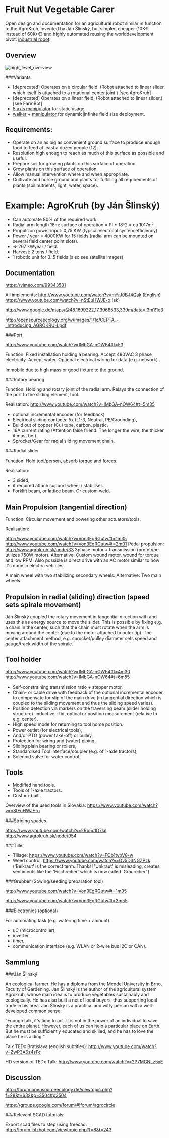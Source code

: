 Fruit Nut Vegetable Carer
==========

Open design and documentation for an agricultural robot similar in function to the AgroKruh, invented by Ján Šlinský, but simpler, cheaper (10K€ instead of 60K+€) and highly automated reusing the worlddevelopment pivot: <a href="http://github.com/faerietree/manipulator">industrial robot</a>.


Overview
-------

<img src="high_level_overview.jpg" alt="high_level_overview"/>


###Variants
* [deprecated] Operates on a circular field. (Robot attached to linear slider which itself is attached to a rotational center joint.) [see AgroKruh]
* [deprecated] Operates on a linear field. (Robot attached to linear slider.) [see FarmBot]
* <a href="http://github.com/faerietree/manipulator">5 axis manipulator</a> for static usage
* <a href="http://github.com/faerietree/walker">walker</a> + <a href="http://github.com/faerietree/manipulator">manipulator</a> for dynamic|infinite field size deployment.



Requirements:
----

* Operate on an as big as convenient ground surface to produce enough food to feed at least a dozen people (12).
* Resolution high enough to reach as much of this surface as possible and useful.
* Prepare soil for growing plants on this surface of operation.
* Grow plants on this surface of operation.
* Allow manual intervention where and when appropriate.
* Cultivate and nurse ground and plants for fulfilling all requirements of plants (soil nutrients, light, water, space).



Example: AgroKruh (by Ján Šlinský)
===

* Can automate 80% of the required work.
* Radial arm length 18m:
  surface of operation = PI * 18^2 = ca 1017m²
* Propulsion power input: 0,75 KW (typical electrical system efficiency)
* Power / year = 4000KW for 15 fields (radial arm can be mounted on several field center point slots).
* => 267 kWyear / field.
* Harvest: 2 tons / field.
* 1 robotic unit for 3..5 fields (also see satellite images)



Documentation
---

https://vimeo.com/99343531

All implements:
http://www.youtube.com/watch?v=mYrJ0BJ4Qak (English)
https://www.youtube.com/watch?v=nStEuHWJE-o (sk)

http://www.google.de/maps/@48.1699222,17.3968533,339m/data=!3m1!1e3

http://opensourceecology.org/w/images/1/1c/CEPTA_-_Introducing_AGROKRUH.pdf



###Port

http://www.youtube.com/watch?v=IMbGA-nOW64#t=53

Function: Fixed installation holding a bearing. Accept 480VAC 3 phase electricity. Accept water. Optional electrical wiring for data (e.g. network).

Immobile due to high mass or good fixture to the ground.


###Rotary bearing

Function: Holding and rotary joint of the radial arm. Relays the connection of the port to the sliding element, tool.

Realisation: http://www.youtube.com/watch?v=IMbGA-nOW64#t=5m35

* optional incremental encoder (for feedback)
* Electrical sliding contacts:
  5x (L1-3, Neutral, PE/Grounding),
* Build out of copper (Cu) tube, carbon, plastic,
* 16A current rating (Attention false friend: The longer the wire, the thicker it must be.).
* Sprocket/Gear for radial sliding movement chain.

###Radial slider

Function: Hold tool/person, absorb torque and forces.

Realisation:

* 3 sided,
* if required attach support wheel / stabiliser.
* Forklift beam, or lattice beam. Or custom weld.


Main Propulsion (tangential direction)
-----

Function: Circular movement and powering other actuators/tools.

Realisation:

http://www.youtube.com/watch?v=Von3EgRGutw#t=1m35
http://www.youtube.com/watch?v=Von3EgRGutw#t=2m01
Pedal propulsion: http://www.agrokruh.sk/node/33
3phase motor + transmission (prototype utilizes 750W motor).
Alternative: Custom wound motor, wound for torque and low RPM. Also possible is direct drive with an AC motor similar to how it's done in electric vehicles.

A main wheel with two stabilizing secondary wheels.
Alternative: Two main wheels.


Propulsion in radial (sliding) direction (speed sets spirale movement)
-----

Ján Šlinský coupled the rotary movement in tangential direction with and uses this as energy source to move the slider. This is possible by fixing e.g. a chain in the center, such that the chain must rotate when the arm is moving around the center (due to the motor attached to outer tip).
The center attachment method, e.g. sprocket/pulley diameter sets speed and gauge/track width of the spirale.


Tool holder
----

http://www.youtube.com/watch?v=IMbGA-nOW64#t=4m30
http://www.youtube.com/watch?v=IMbGA-nOW64#t=6m55

* Self-constraining transmission ratio + stepper motor,
* Chain- or cable drive with feedback of the optional incremental encoder, to compensate for slip of the main drive (in tangential direction which is coupled to the sliding movement and thus the sliding speed varies).
* Position detection via markers on the traversing beam (slider holding structure).
    inductive, rfid, optical or position measurement (relative to e.g. center).
* High speed mode for returning to tool home position.
* Power outlet (for electrical tools),
* And/or PTO (power take-off) or pulley,
* Protection for wiring and (water) piping,
* Sliding plain bearing or rollers,
* Standardised Tool interface/coupler (e.g. of 1-axle tractors),
* Solenoid valve for water control.



Tools
---

* Modified hand tools.
* Tools of 1-axle tractors.
* Custom-built.

Overview of the used tools in Slovakia:
https://www.youtube.com/watch?v=nStEuHWJE-o



###Striding spades

https://www.youtube.com/watch?v=2Rb5o1D7laI
http://www.agrokruh.sk/node/954



###Tiller

* Tillage: https://www.youtube.com/watch?v=FOb1tvbV8-w
* Weed control: https://www.youtube.com/watch?v=Qy5D3NGZPzk ('Beikraut' is the correct term. Thanks! 'Unkraut' is misleading, creates sentiments like the 'Fischreiher' which is now called 'Graureiher'.)


###Grubber (Sowing/seeding preparation tool)

http://www.youtube.com/watch?v=Von3EgRGutw#t=1m35

http://www.youtube.com/watch?v=Von3EgRGutw#t=3m55


###Electronics (optional)

For automating task (e.g. watering time + amount).

* uC (microcontroller),
* inverter,
* timer,
* communication interface (e.g. WLAN or 2-wire bus I2C or CAN).




Sammlung
---

###Ján Šlinský

An ecological farmer. He has a diploma from the Mendel University in Brno, Faculty of Gardening. Jan Šlinský is the author of the agricultural system Agrokruh, whose main idea is to produce vegetables sustainably and ecologically. He has also built a net of local buyers, thus supporting local trade in his area. Jan Šlinský is a practical and witty person with a well-developed common sense.

”Enough talk, it's time to act. It is not in the power of an individual to save the entire planet. However, each of us can help a particular place on Earth. But he must be sufficiently educated and skilled, and he has to love the place he is aiding.“

<!-- phone: 0918 655 564 -->

Talk TEDx Bratislava (english subtitles):
http://www.youtube.com/watch?v=ZwP3A6z4sFc

HD version of TEDx Talk:
http://www.youtube.com/watch?v=2P7MGNLz5xE



Discussion
----
http://forum.opensourceecology.de/viewtopic.php?f=28&t=632&p=3504#p3504

https://groups.google.com/forum/#!forum/agrocircle




###Relevant SCAD tutorials:

Export scad files to step using freecad:
http://forum.lulzbot.com/viewtopic.php?f=8&t=243




